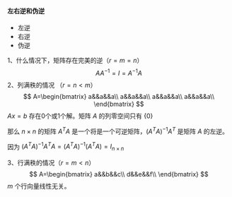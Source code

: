 #### 左右逆和伪逆

- 左逆
- 右逆
- 伪逆



1、什么情况下，矩阵存在完美的逆（$r = m = n$）
$$
AA^{-1}=I=A^{-1}A
$$
2、列满秩的情况 （$r = n < m$）
$$
A=\begin{bmatrix}
a&&a&&a\\
a&&a&&a\\
a&&a&&a\\
a&&a&&a\\
\end{bmatrix}
$$
$Ax=b$ 存在0个或1个解。矩阵 $A$ 的列零空间只有 $\{0\}$

那么 $n \times n$ 的矩阵 $A^TA$ 是一个将是一个可逆矩阵，$(A^TA)^{-1}A^T$ 是矩阵 $A$ 的左逆。

因为 $(A^TA)^{-1}A^TA=(A^TA)^{-1}(A^TA)=I_{n\times n}$



3、行满秩的情况（$r = m < n$）
$$
A=\begin{bmatrix}
a&&b&&c\\
d&&e&&f\\
\end{bmatrix}
$$
$m$ 个行向量线性无关。